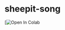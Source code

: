 # sheepit-song
[![Open In Colab](https://colab.research.google.com/github/MeeyoMy/sheepit-song/blob/main/sheepit%20on%20web.ipynb)
